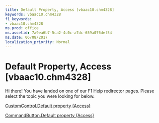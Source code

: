 ```yaml
---
title: Default Property, Access [vbaac10.chm4328]
keywords: vbaac10.chm4328
f1_keywords:
- vbaac10.chm4328
ms.prod: office
ms.assetid: 7a9ea6b7-5ca2-4c0c-a7dc-659a076def54
ms.date: 06/08/2017
localization_priority: Normal
---
```



# Default Property, Access [vbaac10.chm4328]

Hi there! You have landed on one of our F1 Help redirector pages. Please select the topic you were looking for below.

[CustomControl.Default property (Access)](http://msdn.microsoft.com/library/ffe92e84-4bfa-56a2-298e-00d448f8dc29%28Office.15%29.aspx)

[CommandButton.Default property (Access)](http://msdn.microsoft.com/library/b643350e-9a89-a0ff-b8dd-f1c2c1392992%28Office.15%29.aspx)



